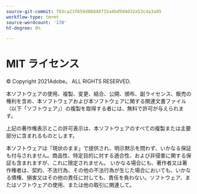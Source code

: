 ```yaml
---
source-git-commit: f03ca23f659d08d48715a4bd9d4d32a53c4a3a95
workflow-type: tm+mt
source-wordcount: '170'
ht-degree: 0%

---
```

# MIT ライセンス

© Copyright 2021Adobe。 ALL RIGHTS RESERVED.

本ソフトウェアの使用、複製、変更、結合、公開、頒布、副ライセンス、販売の権利を含め、本ソフトウェアおよび本ソフトウェアに関する関連文書ファイル（以下「ソフトウェア」）の複製を取得する者には、無料で許可が与えられます。

上記の著作権表示とこの許可表示は、本ソフトウェアのすべての複製または主要部分に含まれるものとします。

本ソフトウェアは「現状のまま」で提供され、明示黙示を問わず、いかなる保証も付与されません。商品性、特定目的に対する適合性、および非侵害に関する保証も含まれますが、これに限定されません。 いかなる場合にも、著作者又は著作権者は、契約、不法行為、その他の不法行為が生じた場合においても、いかなる債権、損害又はその他の責任に対しても、責任を負わない。ソフトウェア、またはソフトウェアの使用、または他の取引に関連して。
